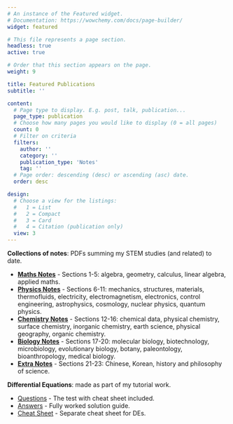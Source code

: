 ```yaml
---
# An instance of the Featured widget.
# Documentation: https://wowchemy.com/docs/page-builder/
widget: featured

# This file represents a page section.
headless: true
active: true

# Order that this section appears on the page.
weight: 9

title: Featured Publications
subtitle: ''

content:
  # Page type to display. E.g. post, talk, publication...
  page_type: publication
  # Choose how many pages you would like to display (0 = all pages)
  count: 0
  # Filter on criteria
  filters:
    author: ''
    category: ''
    publication_type: 'Notes'
    tag: ''
  # Page order: descending (desc) or ascending (asc) date.
  order: desc

design:
  # Choose a view for the listings:
  #   1 = List
  #   2 = Compact
  #   3 = Card
  #   4 = Citation (publication only)
  view: 3
---
```


**Collections of notes**: PDFs summing my STEM studies (and related) to date.

- **[Maths Notes](/uploads/All%20Notes%20-%20Maths.pdf)** - Sections 1-5: algebra, geometry, calculus, linear algebra, applied maths.
- **[Physics Notes](/uploads/All%20Notes%20-%20Physics.pdf)** - Sections 6-11: mechanics, structures, materials, thermofluids, electricity, electromagnetism, electronics, control engineering, astrophysics, cosmology, nuclear physics, quantum physics.
- **[Chemistry Notes](/uploads/All%20Notes%20-%20Chemistry.pdf)** - Sections 12-16: chemical data, physical chemistry, surface chemistry, inorganic chemistry, earth science, physical geography, organic chemistry.
- **[Biology Notes](/uploads/All%20Notes%20-%20Biology.pdf)** - Sections 17-20: molecular biology, biotechnology, microbiology, evolutionary biology, botany, paleontology, bioanthropology, medical biology.
- **[Extra Notes](/uploads/All%20Notes%20-%20Extras.pdf)** - Sections 21-23: Chinese, Korean, history and philosophy of science.

**Differential Equations**: made as part of my tutorial work.

- [Questions](/uploads/DEs_Questions.pdf) - The test with cheat sheet included.
- [Answers](/uploads/DEs_Answers.pdf) - Fully worked solution guide.
- [Cheat Sheet](/uploads/DEs_Cheat_Sheet.pdf) - Separate cheat sheet for DEs.